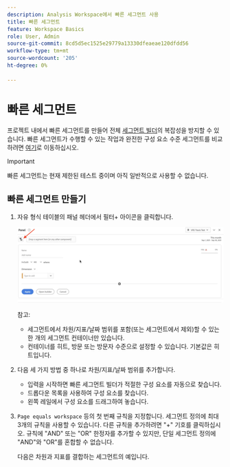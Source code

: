 ```yaml
---
description: Analysis Workspace에서 빠른 세그먼트 사용
title: 빠른 세그먼트
feature: Workspace Basics
role: User, Admin
source-git-commit: 8cd5d5ec1525e29779a13330dfeaeae120dfdd56
workflow-type: tm+mt
source-wordcount: '205'
ht-degree: 0%

---
```



# 빠른 세그먼트

프로젝트 내에서 빠른 세그먼트를 만들어 전체 [세그먼트 빌더](/help/components/segmentation/segmentation-workflow/seg-build.md)의 복잡성을 방지할 수 있습니다. 빠른 세그먼트가 수행할 수 있는 작업과 완전한 구성 요소 수준 세그먼트를 비교하려면 [여기](/help/analyze/analysis-workspace/components/segments/t-freeform-project-segment.md)로 이동하십시오.

>[!IMPORTANT]
> 빠른 세그먼트는 현재 제한된 테스트 중이며 아직 일반적으로 사용할 수 없습니다.

## 빠른 세그먼트 만들기

1. 자유 형식 테이블의 패널 헤더에서 필터+ 아이콘을 클릭합니다.

   ![](assets/quick-seg1.png)

   참고:

   - 세그먼트에서 차원/지표/날짜 범위를 포함(또는 세그먼트에서 제외)할 수 있는 한 개의 세그먼트 컨테이너만 있습니다.
   - 컨테이너를 히트, 방문 또는 방문자 수준으로 설정할 수 있습니다. 기본값은 히트입니다.

1. 다음 세 가지 방법 중 하나로 차원/지표/날짜 범위를 추가합니다.

   - 입력을 시작하면 빠른 세그먼트 빌더가 적절한 구성 요소를 자동으로 찾습니다.
   - 드롭다운 목록을 사용하여 구성 요소를 찾습니다.
   - 왼쪽 레일에서 구성 요소를 드래그하여 놓습니다.

1. `Page equals workspace` 등의 첫 번째 규칙을 지정합니다. 세그먼트 정의에 최대 3개의 규칙을 사용할 수 있습니다. 다른 규칙을 추가하려면 &quot;+&quot; 기호를 클릭하십시오. 규칙에 &quot;AND&quot; 또는 &quot;OR&quot; 한정자를 추가할 수 있지만, 단일 세그먼트 정의에 &quot;AND&quot;와 &quot;OR&quot;를 혼합할 수 없습니다.

   다음은 차원과 지표를 결합하는 세그먼트의 예입니다.

